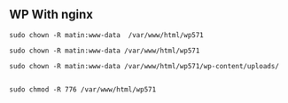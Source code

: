 
## WP With nginx


    sudo chown -R matin:www-data  /var/www/html/wp571
    
    sudo chown -R matin:www-data /var/www/html/wp571
    
    sudo chown -R matin:www-data /var/www/html/wp571/wp-content/uploads/


    sudo chmod -R 776 /var/www/html/wp571



